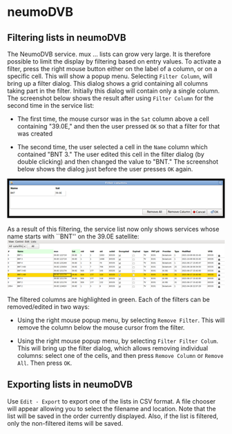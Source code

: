 # neumoDVB #

## Filtering lists in neumoDVB ##

The NeumoDVB service. mux ... lists can grow very large. It is therefore possible to  limit the display
by filtering based on entry values. To activate a filter, press the right mouse button either on the
label of a column, or on a specific cell. This will show a popup menu. Selecting `Filter Column`, will
bring up a filter dialog. This dialog shows a grid containing all columns taking part in the filter.
Initially this dialog will contain only a single column. The screenshot below shows the result after using
 `Filter Column` for the second time in the service list:

* The first time, the mouse cursor was in the `Sat` column above a cell containing "39.0E," and then
  the user pressed `OK` so that a filter for that was created

* The second time, the user selected a cell in the `Name` column which contained "BNT 3." The user edited this
  cell in the filter dialog (by double clicking) and then changed the value to "BNT." The screenshot below
  shows the dialog just before the user presses `OK` again.

![Filter Dialog](images/filter_dialog.png)


As a result of this filtering, the service list now only shows services whose name starts with ``BNT''
on the 39.0E satellite:
![Filtered service list](images/filtered_service_list.png)

The filtered columns are highlighted in green. Each of the filters can be removed/edited in two ways:

* Using the right mouse popup menu, by selecting `Remove Filter`. This will remove the column below
the mouse cursor from the filter.

* Using the right mouse popup menu, by selecting `Filter Filter Colum`. This will bring up the filter dialog,
which allows removing individual columns: select one of the cells, and then press `Remove Column` or
`Remove All`. Then press `OK`.


## Exporting lists in neumoDVB ##
Use `Edit - Export` to export one of the lists in CSV format. A file chooser will appear allowing
you to select the filename and location. Note that the list will be saved in the order currently
displayed. Also, if the list is filtered, only the non-filtered items will be saved.
